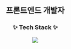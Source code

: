<div align="center">
  <h2>프론트엔드 개발자</h2>
</div>

<h3 align="center">✨ Tech Stack ✨</h3>
<div align="center">
  <img src="https://skillicons.dev/icons?i=js,react,tailwind,vue,vite,docker,figma" />
</div>
